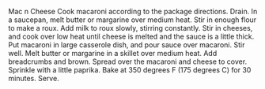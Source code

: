 Mac n Cheese 
Cook macaroni according to the package directions. Drain.
In a saucepan, melt butter or margarine over medium heat. Stir in enough flour to make a roux. Add milk to roux slowly, stirring constantly. Stir in cheeses, and cook over low heat until cheese is melted and the sauce is a little thick. Put macaroni in large casserole dish, and pour sauce over macaroni. Stir well.
Melt butter or margarine in a skillet over medium heat. Add breadcrumbs and brown. Spread over the macaroni and cheese to cover. Sprinkle with a little paprika.
Bake at 350 degrees F (175 degrees C) for 30 minutes. Serve.